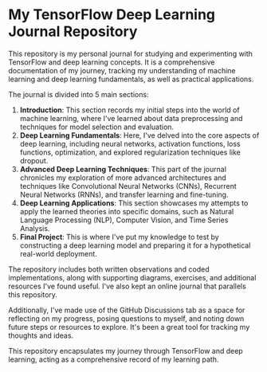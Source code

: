 # My TensorFlow Deep Learning Journal Repository

This repository is my personal journal for studying and experimenting with TensorFlow and deep learning concepts. It is a comprehensive documentation of my journey, tracking my understanding of machine learning and deep learning fundamentals, as well as practical applications.

The journal is divided into 5 main sections:

1. **Introduction**: This section records my initial steps into the world of machine learning, where I've learned about data preprocessing and techniques for model selection and evaluation.
2. **Deep Learning Fundamentals**: Here, I've delved into the core aspects of deep learning, including neural networks, activation functions, loss functions, optimization, and explored regularization techniques like dropout.
3. **Advanced Deep Learning Techniques**: This part of the journal chronicles my exploration of more advanced architectures and techniques like Convolutional Neural Networks (CNNs), Recurrent Neural Networks (RNNs), and transfer learning and fine-tuning.
4. **Deep Learning Applications**: This section showcases my attempts to apply the learned theories into specific domains, such as Natural Language Processing (NLP), Computer Vision, and Time Series Analysis.
5. **Final Project**: This is where I've put my knowledge to test by constructing a deep learning model and preparing it for a hypothetical real-world deployment.

The repository includes both written observations and coded implementations, along with supporting diagrams, exercises, and additional resources I've found useful. I've also kept an online journal that parallels this repository.

Additionally, I've made use of the GitHub Discussions tab as a space for reflecting on my progress, posing questions to myself, and noting down future steps or resources to explore. It's been a great tool for tracking my thoughts and ideas.

This repository encapsulates my journey through TensorFlow and deep learning, acting as a comprehensive record of my learning path.
